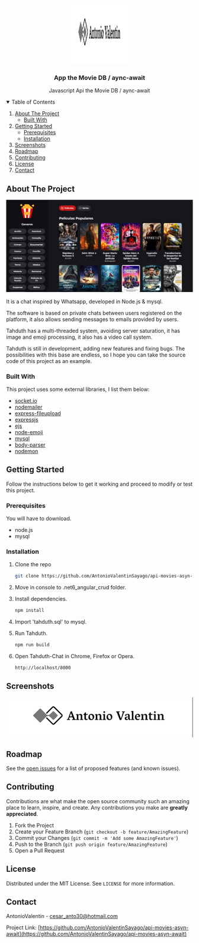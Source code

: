 <!-- HEADER -->
<br />
<p align="center">
 <a href="https://github.com/AntonioValentinSayago/.net6_angular_crud">
    <img src="img/antonioValentin.png" alt="Logo" width="160" height="160">
 </a>

  <h3 align="center">App the Movie DB / aync-await</h3>

  <p align="center">
    Javascript Api the Movie DB / aync-await
    <br />
  </p>
</p>

<!-- TABLE OF CONTENTS -->
<details open="open">
  <summary>Table of Contents</summary>
  <ol>
    <li>
      <a href="#about-the-project">About The Project</a>
      <ul>
        <li><a href="#built-with">Built With</a></li>
      </ul>
    </li>
    <li>
      <a href="#getting-started">Getting Started</a>
      <ul>
        <li><a href="#prerequisites">Prerequisites</a></li>
        <li><a href="#installation">Installation</a></li>
      </ul>
    </li>
    <li><a href="#screenshots">Screenshots</a></li>
    <li><a href="#roadmap">Roadmap</a></li>
    <li><a href="#contributing">Contributing</a></li>
    <li><a href="#license">License</a></li>
    <li><a href="#contact">Contact</a></li>
  </ol>
</details>


<!-- ABOUT THE PROJECT -->
## About The Project

[![Product Name Screen Shot][screenshot]](https://github.com/AntonioValentinSayago/.net6_angular_crud)

It is a chat inspired by Whatsapp, developed in Node.js & mysql.

The software is based on private chats between users registered on the platform, it also allows sending messages to emails provided by users.

Tahduth has a multi-threaded system, avoiding server saturation, it has image and emoji processing, it also has a video call system.

Tahduth is still in development, adding new features and fixing bugs. The possibilities with this base are endless, so I hope you can take the source code of this project as an example.

### Built With

This project uses some external libraries, I list them below:
* [socket.io](https://socket.io/)
* [nodemailer](https://nodemailer.com/about/)
* [express-fileupload](https://www.npmjs.com/package/express-fileupload)
* [expressjs](http://expressjs.com/)
* [ejs](https://www.npmjs.com/package/ejs)
* [node-emoji](https://www.npmjs.com/package/node-emoji)
* [mysql](https://www.npmjs.com/package/mysql)
* [body-parser](https://www.npmjs.com/package/body-parser)
* [nodemon](https://www.npmjs.com/package/nodemon)



<!-- GETTING STARTED -->
## Getting Started

Follow the instructions below to get it working and proceed to modify or test this project.

### Prerequisites

You will have to download.
* node.js
* mysql


### Installation

1. Clone the repo
   ```sh
   git clone https://github.com/AntonioValentinSayago/api-movies-asyn-await
   ```
2. Move in console to .net6_angular_crud folder.

3. Install dependencies.
   ```sh
   npm install
   ```

4. Import 'tahduth.sql' to mysql.

5. Run Tahduth.
   ```sh
   npm run build
   ```

6. Open Tahduth-Chat in Chrome, Firefox or Opera.
   ```sh
   http://localhost/8000
   ```


## Screenshots
![Product Name Screen Shot][screenshot01]


<!-- ROADMAP -->
## Roadmap

See the [open issues](https://github.com/AntonioValentinSayago/api-movies-asyn-await) for a list of proposed features (and known issues).



<!-- CONTRIBUTING -->
## Contributing

Contributions are what make the open source community such an amazing place to learn, inspire, and create. Any contributions you make are **greatly appreciated**.

1. Fork the Project
2. Create your Feature Branch (`git checkout -b feature/AmazingFeature`)
3. Commit your Changes (`git commit -m 'Add some AmazingFeature'`)
4. Push to the Branch (`git push origin feature/AmazingFeature`)
5. Open a Pull Request



<!-- LICENSE -->
## License

Distributed under the MIT License. See `LICENSE` for more information.



<!-- CONTACT -->
## Contact

AntonioValentin - cesar_anto30@hotmail.com

Project Link: [https://github.com/AntonioValentinSayago/api-movies-asyn-await](https://github.com/AntonioValentinSayago/api-movies-asyn-await)




<!-- MARKDOWN LINKS & IMAGES -->
[screenshot]: img/demo.png
[screenshot01]: img/antonioValentin.png